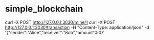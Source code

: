# simple_blockchain

curl -X POST http://127.0.0.1:3030/mine/1
curl -X POST http://127.0.0.1:3030/transaction -H "Content-Type: application/json" -d '{"sender":"Alice","receiver":"Bob","amount":50}'